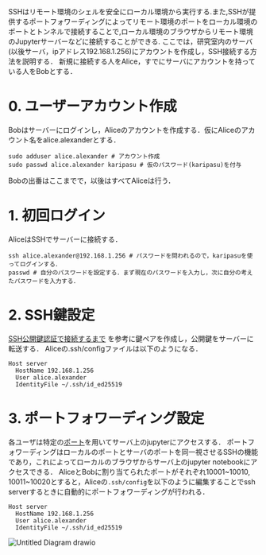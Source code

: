 SSHはリモート環境のシェルを安全にローカル環境から実行する.また,SSHが提供するポートフォワーディングによってリモート環境のポートをローカル環境のポートとトンネルで接続することで,ローカル環境のブラウザからリモート環境のJupyterサーバーなどに接続することができる.
ここでは，研究室内のサーバ(以後サーバ，ipアドレス192.168.1.256)にアカウントを作成し，SSH接続する方法を説明する．
新規に接続する人をAlice，すでにサーバにアカウントを持っている人をBobとする．

# 0. ユーザーアカウント作成
Bobはサーバーにログインし，Aliceのアカウントを作成する．仮にAliceのアカウント名をalice.alexanderとする．
```
sudo adduser alice.alexander # アカウント作成
sudo passwd alice.alexander karipasu # 仮のパスワード(karipasu)を付与
```
Bobの出番はここまでで，以後はすべてAliceは行う．

# 1. 初回ログイン
AliceはSSHでサーバーに接続する．
```
ssh alice.alexander@192.168.1.256 # パスワードを問われるので，karipasuを使ってログインする．
passwd # 自分のパスワードを設定する．まず現在のパスワードを入力し，次に自分の考えたパスワードを入力する．
```

# 2. SSH鍵設定
[SSH公開鍵認証で接続するまで](https://qiita.com/kazokmr/items/754169cfa996b24fcbf5) を参考に鍵ペアを作成し，公開鍵をサーバーに転送する．
Aliceの.ssh/configファイルは以下のようになる．
```.ssh/config
Host server
  HostName 192.168.1.256
  User alice.alexander
  IdentityFile ~/.ssh/id_ed25519
```

# 3. ポートフォワーディング設定
各ユーザは特定の[ポート](https://wa3.i-3-i.info/word1774.html)を用いてサーバ上のjupyterにアクセスする．
ポートフォワーディングはローカルのポートとサーバのポートを同一視させるSSHの機能であり，これによってローカルのブラウザからサーバ上のjupyter notebookにアクセスできる．
AliceとBobに割り当てられたポートがそれぞれ10001~10010, 10011~10020とすると，Aliceの```.ssh/config```を以下のように編集することでssh serverするときに自動的にポートフォワーディングが行われる．
```.ssh/config
Host server
  HostName 192.168.1.256
  User alice.alexander
  IdentityFile ~/.ssh/id_ed25519
```


![Untitled Diagram drawio](https://github.com/user-attachments/assets/420a7a2b-ebee-4086-87c5-775a85d47d84)
